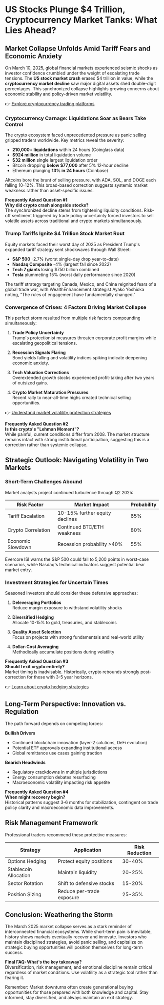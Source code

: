# US Stocks Plunge $4 Trillion, Cryptocurrency Market Tanks: What Lies Ahead?

## Market Collapse Unfolds Amid Tariff Fears and Economic Anxiety

On March 10, 2025, global financial markets experienced seismic shocks as investor confidence crumbled under the weight of escalating trade tensions. The **US stock market crash** erased $4 trillion in value, while the **cryptocurrency market decline** saw major digital assets shed double-digit percentages. This synchronized collapse highlights growing concerns about economic stability and policy-driven market volatility.

👉 [Explore cryptocurrency trading platforms](https://bit.ly/okx-bonus)

### Cryptocurrency Carnage: Liquidations Soar as Bears Take Control

The crypto ecosystem faced unprecedented pressure as panic selling gripped traders worldwide. Key metrics reveal the severity:

- **210,000+ liquidations** within 24 hours (Coinglass data)
- **$924 million** in total liquidation volume
- **$32 million** single largest liquidation order
- Bitcoin dropping **below $77,000** after 5% 12-hour decline
- Ethereum plunging **13% in 24 hours** (Coinbase)

Altcoins bore the brunt of selling pressure, with ADA, SOL, and DOGE each falling 10-12%. This broad-based correction suggests systemic market weakness rather than asset-specific issues.

**Frequently Asked Question #1**  
**Why did crypto crash alongside stocks?**  
The synchronized decline stems from tightening liquidity conditions. Risk-off sentiment triggered by trade policy uncertainty forced investors to sell volatile assets across traditional and crypto markets simultaneously.

### Trump Tariffs Ignite $4 Trillion Stock Market Rout

Equity markets faced their worst day of 2025 as President Trump's expanded tariff strategy sent shockwaves through Wall Street:

- **S&P 500** -2.7% (worst single-day drop year-to-date)
- **Nasdaq Composite** -4% (largest fall since 2022)
- **Tech 7 giants** losing $750 billion combined
- **Tesla** plummeting 15% (worst daily performance since 2020)

The tariff strategy targeting Canada, Mexico, and China reignited fears of a global trade war, with WealthEnhancement strategist Ayako Yoshioka noting, "The rules of engagement have fundamentally changed."

### Convergence of Crises: 4 Factors Driving Market Collapse

This perfect storm resulted from multiple risk factors compounding simultaneously:

1. **Trade Policy Uncertainty**  
   Trump's protectionist measures threaten corporate profit margins while escalating geopolitical tensions.

2. **Recession Signals Flaring**  
   Bond yields falling and volatility indices spiking indicate deepening economic anxiety.

3. **Tech Valuation Corrections**  
   Overextended growth stocks experienced profit-taking after two years of outsized gains.

4. **Crypto Market Maturation Pressures**  
   Recent rally to near-all-time highs created technical selling opportunities.

👉 [Understand market volatility protection strategies](https://bit.ly/okx-bonus)

**Frequently Asked Question #2**  
**Is this crypto's "Lehman Moment"?**  
While painful, current conditions differ from 2008. The market structure remains intact with strong institutional participation, suggesting this is a correction rather than systemic collapse.

## Strategic Outlook: Navigating Volatility in Two Markets

### Short-Term Challenges Abound

Market analysts project continued turbulence through Q2 2025:

| Risk Factor | Market Impact | Probability |
|-------------|---------------|-------------|
| Tariff Escalation | 10-15% further equity declines | 65% |
| Crypto Correlation | Continued BTC/ETH weakness | 80% |
| Economic Slowdown | Recession probability >40% | 55% |

Evercore ISI warns the S&P 500 could fall to 5,200 points in worst-case scenarios, while Nasdaq's technical indicators suggest potential bear market entry.

### Investment Strategies for Uncertain Times

Seasoned investors should consider these defensive approaches:

1. **Deleveraging Portfolios**  
   Reduce margin exposure to withstand volatility shocks

2. **Diversified Hedging**  
   Allocate 10-15% to gold, treasuries, and stablecoins

3. **Quality Asset Selection**  
   Focus on projects with strong fundamentals and real-world utility

4. **Dollar-Cost Averaging**  
   Methodically accumulate positions during volatility

**Frequently Asked Question #3**  
**Should I exit crypto entirely?**  
Market timing is inadvisable. Historically, crypto rebounds strongly post-correction for those with 3-5 year horizons.

👉 [Learn about crypto hedging strategies](https://bit.ly/okx-bonus)

## Long-Term Perspective: Innovation vs. Regulation

The path forward depends on competing forces:

**Bullish Drivers**  
- Continued blockchain innovation (layer-2 solutions, DeFi evolution)
- Potential ETF approvals expanding institutional access
- Global remittance use cases gaining traction

**Bearish Headwinds**  
- Regulatory crackdowns in multiple jurisdictions
- Energy consumption debates resurfacing
- Macroeconomic volatility impacting risk appetite

**Frequently Asked Question #4**  
**When might recovery begin?**  
Historical patterns suggest 3-6 months for stabilization, contingent on trade policy clarity and macroeconomic data improvements.

## Risk Management Framework

Professional traders recommend these protective measures:

| Strategy | Application | Risk Reduction |
|---------|-------------|----------------|
| Options Hedging | Protect equity positions | 30-40% |
| Stablecoin Allocation | Maintain liquidity | 20-25% |
| Sector Rotation | Shift to defensive stocks | 15-20% |
| Position Sizing | Reduce per-trade exposure | 25-35% |

## Conclusion: Weathering the Storm

The March 2025 market collapse serves as a stark reminder of interconnected financial ecosystems. While short-term pain is inevitable, history shows markets eventually recover and innovate. Investors who maintain disciplined strategies, avoid panic selling, and capitalize on strategic buying opportunities will position themselves for long-term success.

**Final FAQ: What's the key takeaway?**  
Diversification, risk management, and emotional discipline remain critical regardless of market conditions. Use volatility as a strategic tool rather than fearing it.

Remember: Market downturns often create generational buying opportunities for those prepared with both knowledge and capital. Stay informed, stay diversified, and always maintain an exit strategy.